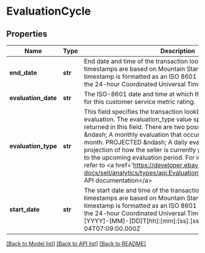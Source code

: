 # EvaluationCycle

## Properties
Name | Type | Description | Notes
------------ | ------------- | ------------- | -------------
**end_date** | **str** | End date and time of the transaction lookback range. All timestamps are based on Mountain Standard Time (MST). The timestamp is formatted as an ISO 8601 string, which is based on the 24-hour Coordinated Universal Time (UTC) clock. | [optional] 
**evaluation_date** | **str** | The ISO-8601 date and time at which the seller was evaluated for this customer service metric rating. | [optional] 
**evaluation_type** | **str** | This field specifies the transaction lookback period used for the evaluation. The evaluation_type value specified in the request is returned in this field. There are two possible values: CURRENT &amp;ndash; A monthly evaluation that occurs on the 20th of every month. PROJECTED &amp;ndash; A daily evaluation that provides a projection of how the seller is currently performing with regards to the upcoming evaluation period. For implementation help, refer to &lt;a href&#x3D;&#39;https://developer.ebay.com/api-docs/sell/analytics/types/api:EvaluationTypeEnum&#39;&gt;eBay API documentation&lt;/a&gt; | [optional] 
**start_date** | **str** | The start date and time of the transaction lookback range. All timestamps are based on Mountain Standard Time (MST). The timestamp is formatted as an ISO 8601 string, which is based on the 24-hour Coordinated Universal Time (UTC) clock. Format: [YYYY]-[MM]-[DD]T[hh]:[mm]:[ss].[sss]Z Example: 2018-08-04T07:09:00.000Z | [optional] 

[[Back to Model list]](../README.md#documentation-for-models) [[Back to API list]](../README.md#documentation-for-api-endpoints) [[Back to README]](../README.md)


